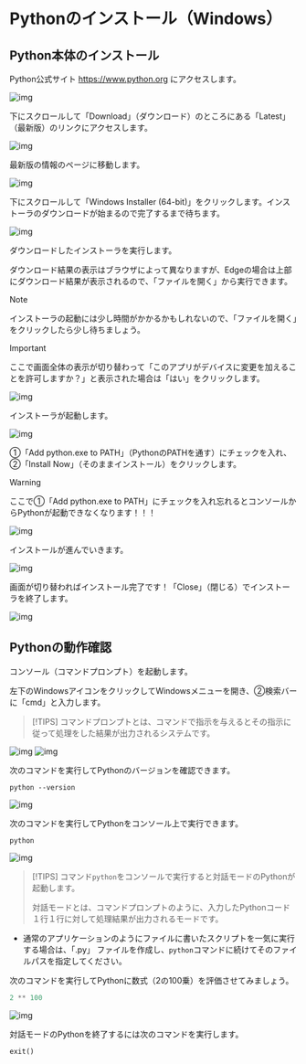 # Pythonのインストール（Windows）

## Python本体のインストール

Python公式サイト https://www.python.org にアクセスします。

![img](./scr1.png)

下にスクロールして「Download」（ダウンロード）のところにある「Latest」（最新版）のリンクにアクセスします。

![img](./scr2.png)

最新版の情報のページに移動します。

![img](./scr3.png)

下にスクロールして「Windows Installer (64-bit)」をクリックします。インストーラのダウンロードが始まるので完了するまで待ちます。

![img](./scr4.png)

ダウンロードしたインストーラを実行します。

ダウンロード結果の表示はブラウザによって異なりますが、Edgeの場合は上部にダウンロード結果が表示されるので、「ファイルを開く」から実行できます。

> [!NOTE]
> インストーラの起動には少し時間がかかるかもしれないので、「ファイルを開く」をクリックしたら少し待ちましょう。

> [!IMPORTANT]
> ここで画面全体の表示が切り替わって「このアプリがデバイスに変更を加えることを許可しますか？」と表示された場合は「はい」をクリックします。


![img](./scr5.png)

インストーラが起動します。

![img](./scr6.png)

①「Add python.exe to PATH」（PythonのPATHを通す）にチェックを入れ、②「Install Now」（そのままインストール）をクリックします。

> [!WARNING]
> ここで①「Add python.exe to PATH」にチェックを入れ忘れるとコンソールからPythonが起動できなくなります！！！

![img](./scr7.png)

インストールが進んでいきます。

![img](./scr8.png)

画面が切り替わればインストール完了です！「Close」（閉じる）でインストーラを終了します。

![img](./scr10.png)

## Pythonの動作確認

コンソール（コマンドプロンプト）を起動します。

左下のWindowsアイコンをクリックしてWindowsメニューを開き、②検索バーに「cmd」と入力します。

> [!TIPS]
> コマンドプロンプトとは、コマンドで指示を与えるとその指示に従って処理をした結果が出力されるシステムです。

![img](./scr11.png)
![img](./scr12.png)

次のコマンドを実行してPythonのバージョンを確認できます。

```commandline
python --version
```

![img](./scr13.png)

次のコマンドを実行してPythonをコンソール上で実行できます。

```commandline
python
```

![img](./scr14.png)

> [!TIPS]
> コマンド`python`をコンソールで実行すると対話モードのPythonが起動します。
> 
> 対話モードとは、コマンドプロンプトのように、入力したPythonコード１行１行に対して処理結果が出力されるモードです。

- 通常のアプリケーションのようにファイルに書いたスクリプトを一気に実行する場合は、「.py」
  ファイルを作成し、`python`コマンドに続けてそのファイルパスを指定してください。

次のコマンドを実行してPythonに数式（2の100乗）を評価させてみましょう。

```python
2 ** 100
```

![img](./scr15.png)

対話モードのPythonを終了するには次のコマンドを実行します。

```python
exit()
```